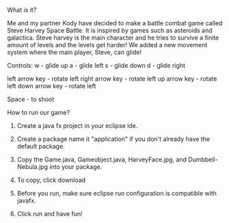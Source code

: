What is it?

Me and my partner Kody have decided to make a battle combat game called Steve Harvey Space Battle. It is inspired by games such as asteroids and galactica. Steve harvey is the main character and he tries to survive a finite amount of levels and the levels get harder! We added a new movement system where the main player, Steve, can glide!

Controls:
w - glide up
a - glide left
s - glide  down
d - glide right

left arrow key - rotate left
right arrow key - rotate left
up arrow key - rotate left
down arrow key - rotate left

Space - to shoot


How to run our game?

1. Create a java fx project in your eclipse ide.

2. Create a package name it "application" if you don't already have the default package.

3. Copy the Game.java, Gameobject.java, HarveyFace.jpg, and Dumbbell-Nebula.jpg into your package. 

4. To copy, click download


4. Before you run, make sure eclipse run configuration is compatible with javafx.

5. Click run and have fun!



